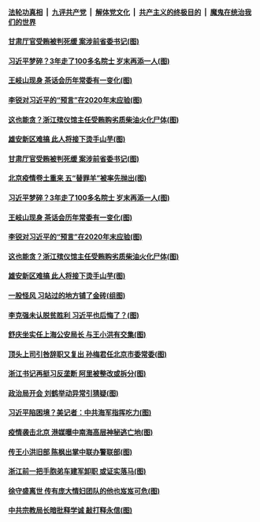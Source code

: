 

####  [法轮功真相](../../../../basic/blob/master/README.md?t=01011431) &nbsp;|&nbsp; [九评共产党](../../../../9ping.md/blob/master/README.md?t=01011431) &nbsp;|&nbsp; [解体党文化](../../../../jtdwh.md/blob/master/README.md?t=01011431)  &nbsp;|&nbsp; [共产主义的终极目的](../../../../gczydzjmd.md/blob/master/README.md?t=01011431) &nbsp;|&nbsp; [魔鬼在统治我们的世界](../../../../mgztzwmdsj.md/blob/master/README.md?t=01011431) 

#### [甘肃厅官受贿被判死缓 案涉前省委书记(图)](../pages/p2/957731.md?t=01011431) 

#### [习近平梦碎？3年走了100多名院士 岁末再添一人(图)](../pages/p2/957710.md?t=01011431) 

#### [王岐山现身 茶话会历年常委有一变化(图)](../pages/p2/957670.md?t=01011431) 

#### [李锐对习近平的“预言”在2020年末应验(图)](../pages/p2/957663.md?t=01011431) 

#### [这也能贪？浙江殡仪馆主任受贿购劣质柴油火化尸体(图)](../pages/p2/957638.md?t=01011431) 

#### [雄安新区难搞 此人将接下烫手山芋(图)](../pages/p2/957626.md?t=01011431) 

#### [甘肃厅官受贿被判死缓 案涉前省委书记(图)](../pages/p2/957731.md?t=01011431) 

#### [北京疫情卷土重来 五“替罪羊”被率先抛出(图)](../pages/p2/957729.md?t=01011431) 

#### [习近平梦碎？3年走了100多名院士 岁末再添一人(图)](../pages/p2/957710.md?t=01011431) 

#### [王岐山现身 茶话会历年常委有一变化(图)](../pages/p2/957670.md?t=01011431) 

#### [李锐对习近平的“预言”在2020年末应验(图)](../pages/p2/957663.md?t=01011431) 

#### [这也能贪？浙江殡仪馆主任受贿购劣质柴油火化尸体(图)](../pages/p2/957638.md?t=01011431) 

#### [雄安新区难搞 此人将接下烫手山芋(图)](../pages/p2/957626.md?t=01011431) 

#### [一股怪风 习站过的地方铺了金砖(组图)](../pages/p2/957603.md?t=01011431) 

#### [李克强未认脱贫胜利 习近平也后悔了？(图)](../pages/p2/957538.md?t=01011431) 

#### [舒庆坐实任上海公安局长 与王小洪有交集(图)](../pages/p2/957529.md?t=01011431) 

#### [顶头上司引咎辞职又复出 孙梅君任北京市委常委(图)](../pages/p2/957509.md?t=01011431) 

#### [浙江书记再挺习反垄断 阿里被整改或拆分(图)](../pages/p2/957488.md?t=01011431) 

#### [政治局开会 刘鹤举动异常引猜疑(图)](../pages/p2/957485.md?t=01011431) 


#### [习近平陷困境？美记者：中共海军指挥吃力(图)](../pages/p2/957430.md?t=01011431) 

#### [疫情袭击北京 港媒曝中南海高层神秘逃亡地(图)](../pages/p2/957388.md?t=01011431) 

#### [传王小洪旧部 陈枫出掌中联办警联部(图)](../pages/p2/957395.md?t=01011431) 

#### [浙江前一把手胞弟车建军卸职 或证实落马(图)](../pages/p2/957378.md?t=01011431) 

#### [徐守盛离世 传有庞大情妇团队的他也岌岌可危(图)](../pages/p2/957307.md?t=01011431) 

#### [中共宗教局长暗批释学诚 敲打释永信(图)](../pages/p2/957287.md?t=01011431) 

